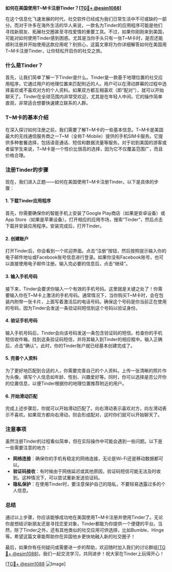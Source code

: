 **如何在美国使用T~M卡注册Tinder？[[TG💪+ @esim1088](https://t.me/s/esim1088)]**

在这个信息化飞速发展的时代，社交软件已经成为我们日常生活中不可或缺的一部分。而对于许多在海外生活的华人来说，一款名为Tinder的应用程序可能是他们寻找新朋友、拓展社交圈甚至寻找爱情的重要工具。不过，如果你刚刚来到美国，可能对如何使用Tinder感到困惑。尤其是当你手头只有一张T~M卡时，是否还能顺利注册并开始使用这款应用呢？别担心，这篇文章将为你详细解答如何在美国用T~M卡注册Tinder，让你轻松开启你的社交之旅。

### 什么是Tinder？

首先，让我们简单了解一下Tinder是什么。Tinder是一款基于地理位置的社交应用程序，它通过用户的地理位置来匹配附近的人。用户可以在滑动屏幕的过程中选择喜欢或不喜欢对方的个人资料。如果双方都互相喜欢（即“配对”），就可以开始聊天了。Tinder在全球范围内非常受欢迎，尤其是在年轻人中间。它的操作简单直观，非常适合想要快速建立联系的人群。

### T~M卡的基本介绍

在深入探讨如何注册之前，我们需要了解T~M卡的一些基本信息。T~M卡是美国最大的无线通信服务商之一T~M（全称T-Mobile）提供的手机SIM卡服务。它提供多种套餐选择，包括语音通话、短信和数据流量等服务。对于初到美国的游客或者留学生来说，T~M卡是一个性价比很高的选择，因为它不仅覆盖范围广，而且价格合理。

### 注册Tinder的步骤

现在，我们进入正题——如何在美国使用T~M卡注册Tinder。以下是具体的步骤：

#### 1. 下载Tinder应用程序

首先，你需要确保你的智能手机上安装了Google Play商店（如果是安卓设备）或App Store（如果是苹果设备）。打开相应的应用市场，搜索“Tinder”，然后点击下载并安装应用程序。安装完成后，打开Tinder。

#### 2. 创建账户

打开Tinder后，你会看到一个欢迎界面。点击“注册”按钮，然后按照提示输入你的电子邮件地址或Facebook账号信息进行登录。如果你没有Facebook账号，也可以直接使用电子邮件注册。输入完必要的信息后，点击“继续”。

#### 3. 输入手机号码

接下来，Tinder会要求你输入一个有效的手机号码。这里就是关键之处了！你需要输入你在T~M卡上激活的手机号码。通常情况下，当你购买T~M卡时，会在包装内附带一张卡片，上面写着激活后的电话号码。确保这个号码是你当前正在使用的号码，因为Tinder会发送一条验证码短信到这个号码以验证身份。

#### 4. 验证手机号码

输入手机号码后，Tinder会向该号码发送一条包含验证码的短信。检查你的手机短信收件箱，找到这条验证码短信，并将其输入到Tinder的相应框中。输入正确后，点击“确认”。此时，你的Tinder账户就已经基本创建完成了。

#### 5. 完善个人资料

为了更好地匹配到合适的人，你需要完善自己的个人资料。上传一张清晰的照片作为头像，填写个人信息如年龄、性别、兴趣爱好等。同时，你可以选择是否公开你的位置信息，以便Tinder根据你的地理位置推荐附近的用户。

#### 6. 开始滑动匹配

完成上述步骤后，你就可以开始滑动匹配了。向右滑动表示喜欢对方，向左滑动表示不喜欢。如果双方都向右滑动，则会形成配对，这时你们就可以开始聊天了。

### 注意事项

虽然注册Tinder的过程看似简单，但在实际操作中可能会遇到一些问题。以下是一些需要注意的地方：

- **网络连接**：确保你的手机有稳定的网络连接，无论是Wi-Fi还是移动数据都可以。
- **验证码接收**：有时候由于网络延迟或其他原因，验证码短信可能无法及时收到。这种情况下，可以尝试重新发送验证码。
- **隐私保护**：在使用Tinder时，要注意保护自己的隐私，不要轻易透露过多的个人信息。

### 总结

通过以上步骤，你应该能够成功地在美国使用T~M卡注册并使用Tinder了。无论你是想结识新朋友还是寻找恋爱对象，Tinder都能为你提供一个便捷的平台。当然，除了Tinder之外，还有其他类似的社交应用可供选择，比如Bumble、Hinge等。希望这篇文章能帮助你在异国他乡更快地融入新的社交圈子！

最后，如果你有任何疑问或需要进一步的帮助，欢迎随时加入我们的讨论群组[[TG💪+ @esim1088](https://t.me/s/esim1088)]，我们一起交流学习，共同进步！祝大家在Tinder上玩得开心！

[[TG💪+ @esim1088](https://t.me/s/esim1088) ![Image](https://i.postimg.cc/4NQfJmqS/Snipaste-2025-05-13-00-14-12.png)]